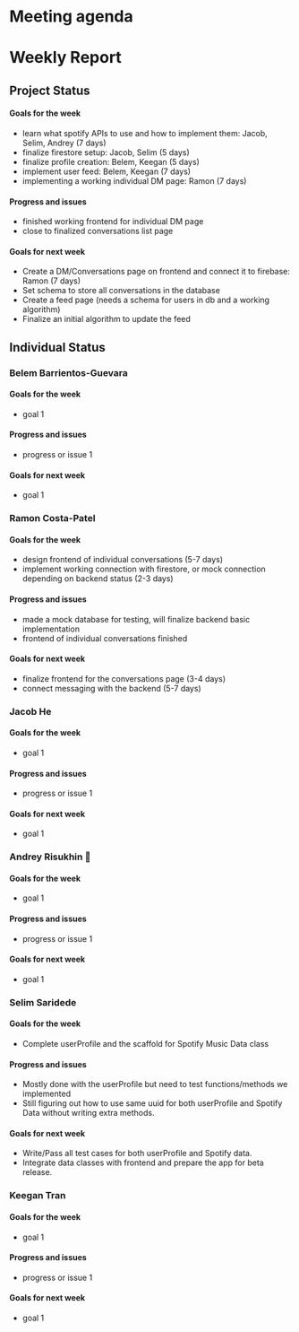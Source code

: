 # Meeting agenda

# Weekly Report
## Project Status
#### Goals for the week
- learn what spotify APIs to use and how to implement them: Jacob, Selim, Andrey (7 days)
- finalize firestore setup: Jacob, Selim (5 days)
- finalize profile creation: Belem, Keegan (5 days)
- implement user feed: Belem, Keegan (7 days)
- implementing a working individual DM page: Ramon (7 days)
#### Progress and issues
* finished working frontend for individual DM page
* close to finalized conversations list page
#### Goals for next week
- Create a DM/Conversations page on frontend and connect it to firebase: Ramon (7 days)
- Set schema to store all conversations in the database
- Create a feed page (needs a schema for users in db and a working algorithm)
- Finalize an initial algorithm to update the feed 

## Individual Status
### Belem Barrientos-Guevara
#### Goals for the week
* goal 1
#### Progress and issues
* progress or issue 1
#### Goals for next week
* goal 1

### Ramon Costa-Patel
#### Goals for the week
- design frontend of individual conversations (5-7 days)
- implement working connection with firestore, or mock connection depending on backend status (2-3 days)
#### Progress and issues
* made a mock database for testing, will finalize backend basic implementation 
* frontend of individual conversations finished
#### Goals for next week
* finalize frontend for the conversations page (3-4 days)
* connect messaging with the backend (5-7 days)

### Jacob He
#### Goals for the week
* goal 1
#### Progress and issues
* progress or issue 1
#### Goals for next week
* goal 1

### Andrey Risukhin :pig_nose:
#### Goals for the week
* goal 1
#### Progress and issues
* progress or issue 1
#### Goals for next week
* goal 1

### Selim Saridede
#### Goals for the week
* Complete userProfile and the scaffold for Spotify Music Data class
#### Progress and issues
* Mostly done with the userProfile but need to test functions/methods we implemented
* Still figuring out how to use same uuid for both userProfile and Spotify Data without writing extra methods.
#### Goals for next week
* Write/Pass all test cases for both userProfile and Spotify data.
* Integrate data classes with frontend and prepare the app for beta release.

### Keegan Tran
#### Goals for the week
* goal 1
#### Progress and issues
* progress or issue 1
#### Goals for next week
* goal 1
